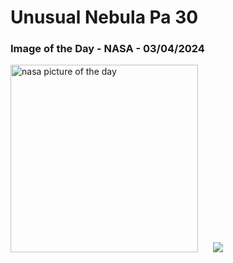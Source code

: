 # Unusual Nebula Pa 30
### Image of the Day - NASA - 03/04/2024
<img src="https://apod.nasa.gov/apod/image/2404/Pa30V_NASA_960.jpg" alt="nasa picture of the day" width="300"/>&nbsp; &nbsp; &nbsp; <img src="https://github-readme-streak-stats.herokuapp.com/?user=tempo-riz&theme=radical" >



  
